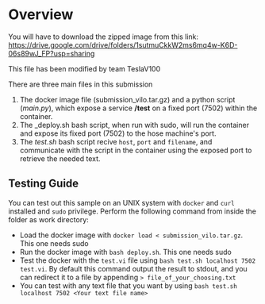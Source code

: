 # Overview

You will have to download the zipped image from this link: https://drive.google.com/drive/folders/1sutmuCkkW2ms6mq4w-K6D-06s89wJ_FP?usp=sharing 

This file has been modified by team TeslaV100 

There are three main files in this submission 

1. The docker image file (submission_vilo.tar.gz) and a python script (_main.py_), which expose a service **/test** on a fixed port (7502) within the container. 
2. The _deploy.sh bash script, when run with sudo, will run the container and expose its fixed port (7502) to the hose machine's port.
3. The _test.sh_ bash script recive `host`, `port` and `filename`, and communicate with the script in the container using the exposed port to retrieve the needed text.


## Testing Guide
You can test out this sample on an UNIX system with `docker` and `curl` installed and `sudo` privilege. Perform the following command from inside the folder as work directory:
- Load the docker image with `docker load < submission_vilo.tar.gz`. This one needs sudo
- Run the docker image with `bash deploy.sh`. This one needs sudo
- Test the docker with the `test.vi` file using `bash test.sh localhost 7502 test.vi`. By default this command output the result to stdout, and you can redirect it to a file by appending `> file_of_your_choosing.txt`
- You can test with any text file that you want by using `bash test.sh localhost 7502 <Your text file name>`


